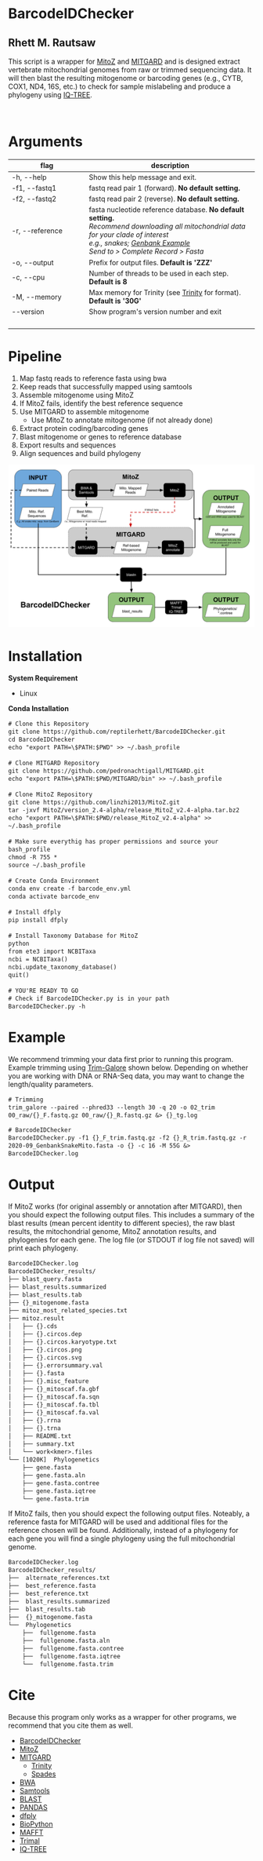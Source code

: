 # BarcodeIDChecker
## Rhett M. Rautsaw

This script is a wrapper for [MitoZ](https://github.com/linzhi2013/MitoZ) and [MITGARD](https://github.com/pedronachtigall/MITGARD) and is designed extract vertebrate mitochondrial genomes from raw or trimmed sequencing data. It will then blast the resulting mitogenome or barcoding genes (e.g., CYTB, COX1, ND4, 16S, etc.) to check for sample mislabeling and produce a phylogeny using [IQ-TREE](http://www.iqtree.org/).

<br>

# Arguments

|       flag      |   description   |
|-----------------|-----------------|
| -h, --help      | Show this help message and exit. | 
| -f1, --fastq1   | fastq read pair 1 (forward). **No default setting.** |
| -f2, --fastq2   | fastq read pair 2 (reverse). **No default setting.** |
| -r, --reference | fasta nucleotide reference database. **No default setting.** <br> *Recommend downloading all mitochondrial data for your clade of interest <br> e.g., snakes; [Genbank Example](https://www.ncbi.nlm.nih.gov/nuccore/?term=snakes%5Bporgn%5D+AND+mitochondrion%5Bfilter%5D) <br> Send to > Complete Record > Fasta* |
| -o, --output    | Prefix for output files. **Default is 'ZZZ'** |
| -c, --cpu       | Number of threads to be used in each step. **Default is 8** |
| -M, --memory    | Max memory for Trinity (see [Trinity](https://github.com/trinityrnaseq/trinityrnaseq/wiki/Running-Trinity) for format). **Default is '30G'** |
| --version       | Show program's version number and exit |
|<img width=200/> |<img width=500/>|

# Pipeline

1. Map fastq reads to reference fasta using bwa
2. Keep reads that successfully mapped using samtools
3. Assemble mitogenome using MitoZ
4. If MitoZ fails, identify the best reference sequence
5. Use MITGARD to assemble mitogenome
	- Use MitoZ to annotate mitogenome (if not already done)
6. Extract protein coding/barcoding genes
7. Blast mitogenome or genes to reference database
8. Export results and sequences
9. Align sequences and build phylogeny

![](BarcodeIDChecker_Flowchart.png)


# Installation
**System Requirement**
- Linux

**Conda Installation**
```
# Clone this Repository
git clone https://github.com/reptilerhett/BarcodeIDChecker.git
cd BarcodeIDChecker
echo "export PATH=\$PATH:$PWD" >> ~/.bash_profile

# Clone MITGARD Repository 
git clone https://github.com/pedronachtigall/MITGARD.git
echo "export PATH=\$PATH:$PWD/MITGARD/bin" >> ~/.bash_profile

# Clone MitoZ Repository
git clone https://github.com/linzhi2013/MitoZ.git
tar -jxvf MitoZ/version_2.4-alpha/release_MitoZ_v2.4-alpha.tar.bz2
echo "export PATH=\$PATH:$PWD/release_MitoZ_v2.4-alpha" >> ~/.bash_profile

# Make sure everythig has proper permissions and source your bash_profile
chmod -R 755 *
source ~/.bash_profile

# Create Conda Environment
conda env create -f barcode_env.yml
conda activate barcode_env

# Install dfply
pip install dfply

# Install Taxonomy Database for MitoZ
python
from ete3 import NCBITaxa
ncbi = NCBITaxa()
ncbi.update_taxonomy_database()
quit()

# YOU'RE READY TO GO
# Check if BarcodeIDChecker.py is in your path
BarcodeIDChecker.py -h
```


# Example
We recommend trimming your data first prior to running this program. Example trimming using [Trim-Galore](https://github.com/FelixKrueger/TrimGalore) shown below. Depending on whether you are working with DNA or RNA-Seq data, you may want to change the length/quality parameters.
```
# Trimming
trim_galore --paired --phred33 --length 30 -q 20 -o 02_trim 00_raw/{}_F.fastq.gz 00_raw/{}_R.fastq.gz &> {}_tg.log
```
```
# BarcodeIDChecker
BarcodeIDChecker.py -f1 {}_F_trim.fastq.gz -f2 {}_R_trim.fastq.gz -r 2020-09_GenbankSnakeMito.fasta -o {} -c 16 -M 55G &> BarcodeIDChecker.log
```

# Output
If MitoZ works (for original assembly or annotation after MITGARD), then you should expect the following output files. This includes a summary of the blast results (mean percent identity to different species), the raw blast results, the mitochondrial genome, MitoZ annotation results, and phylogenies for each gene. The log file (or STDOUT if log file not saved) will print each phylogeny. 
```
BarcodeIDChecker.log
BarcodeIDChecker_results/
├── blast_query.fasta
├── blast_results.summarized
├── blast_results.tab
├── {}_mitogenome.fasta
├── mitoz_most_related_species.txt
├── mitoz.result
│   ├── {}.cds
│   ├── {}.circos.dep
│   ├── {}.circos.karyotype.txt
│   ├── {}.circos.png
│   ├── {}.circos.svg
│   ├── {}.errorsummary.val
│   ├── {}.fasta
│   ├── {}.misc_feature
│   ├── {}_mitoscaf.fa.gbf
│   ├── {}_mitoscaf.fa.sqn
│   ├── {}_mitoscaf.fa.tbl
│   ├── {}_mitoscaf.fa.val
│   ├── {}.rrna
│   ├── {}.trna
│   ├── README.txt
│   ├── summary.txt
│   └── work<kmer>.files
└── [1020K]  Phylogenetics
    ├── gene.fasta
    ├── gene.fasta.aln
    ├── gene.fasta.contree
    ├── gene.fasta.iqtree
    └── gene.fasta.trim
```

If MitoZ fails, then you should expect the following output files. Noteably, a reference fasta for MITGARD will be used and additional files for the reference chosen will be found. Additionally, instead of a phylogeny for each gene you will find a single phylogeny using the full mitochondrial genome. 
```
BarcodeIDChecker.log
BarcodeIDChecker_results/
├──  alternate_references.txt 
├──  best_reference.fasta
├──  best_reference.txt
├──  blast_results.summarized
├──  blast_results.tab
├──  {}_mitogenome.fasta
└──  Phylogenetics
    ├──  fullgenome.fasta
    ├──  fullgenome.fasta.aln
    ├──  fullgenome.fasta.contree
    ├──  fullgenome.fasta.iqtree
    └──  fullgenome.fasta.trim
```

# Cite
Because this program only works as a wrapper for other programs, we recommend that you cite them as well. 
- [BarcodeIDChecker](https://github.com/reptilerhett/BarcodeIDChecker)
- [MitoZ](https://github.com/linzhi2013/MitoZ)
- [MITGARD](https://github.com/pedronachtigall/MITGARD)
  - [Trinity](https://github.com/trinityrnaseq/trinityrnaseq/wiki)
  - [Spades](https://cab.spbu.ru/software/rnaspades/)
- [BWA](http://bio-bwa.sourceforge.net/)
- [Samtools](http://www.htslib.org/)
- [BLAST](https://www.ncbi.nlm.nih.gov/books/NBK279690/)
- [PANDAS](https://pandas.pydata.org/)
- [dfply](https://github.com/kieferk/dfply)
- [BioPython](https://biopython.org/)
- [MAFFT](https://mafft.cbrc.jp/alignment/software/)
- [Trimal](http://trimal.cgenomics.org/)
- [IQ-TREE](http://www.iqtree.org/)
